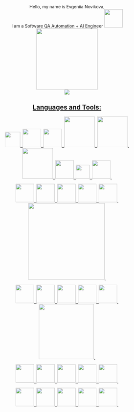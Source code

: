 <div align="center">Hello, my name is Evgeniia Novikova, <br> I am a Software QA Automation + AI Engineer <img src="https://media0.giphy.com/media/v1.Y2lkPTc5MGI3NjExajRteWEzY2cyY3JyY3JrOW03Z29temNhazA4NGlsMXlsbmptMnVzMiZlcD12MV9pbnRlcm5hbF9naWZfYnlfaWQmY3Q9cw/fGmmfwQtCyHvwzhlyj/giphy.gif" width="60"><br>
<a href='https://www.linkedin.com/in/novikova-evgeniia/'>
  <img src='https://logos-download.com/wp-content/uploads/2016/03/LinkedIn_Logo_2019-2048x512.png' width='200'
</a><br>
  <img src='https://miro.medium.com/v2/resize:fit:700/1*V7lmKNExHMHi0y87wVJoPg.jpeg'
</div>


  
## Languages and Tools: 
<img src="https://upload.wikimedia.org/wikipedia/commons/thumb/c/c3/Python-logo-notext.svg/800px-Python-logo-notext.svg.png" width='50'>&nbsp;
<img src="https://static.vecteezy.com/system/resources/previews/027/127/463/non_2x/javascript-logo-javascript-icon-transparent-free-png.png" width='60'>&nbsp;
<img src="https://upload.wikimedia.org/wikipedia/commons/thumb/6/61/HTML5_logo_and_wordmark.svg/1024px-HTML5_logo_and_wordmark.svg.png" width='60'>&nbsp;
<img src='https://upload.wikimedia.org/wikipedia/commons/8/87/Sql_data_base_with_logo.png' width='100'>&nbsp;
<img src='https://upload.wikimedia.org/wikipedia/commons/0/0a/MySQL_textlogo.svg' width='100'>&nbsp;
<img src='https://media.licdn.com/dms/image/v2/D4D12AQEc4YLRNTSGrw/article-cover_image-shrink_600_2000/article-cover_image-shrink_600_2000/0/1689011619106?e=2147483647&v=beta&t=gvuz_3wbeN0tFJ0rmk_3zaHWR3oPe0H3dSCxngu8kNM' width='100'>&nbsp;
<img src='https://cdn.iconscout.com/icon/free/png-256/free-xml-file-icon-download-in-svg-png-gif-formats--document-doc-pack-files-folders-icons-1950399.png?f=webp&w=256' width='60'>&nbsp;
<img src="https://upload.wikimedia.org/wikipedia/commons/thumb/3/3d/CSS.3.svg/428px-CSS.3.svg.png?20160504153216" width='45'>&nbsp;
<img src="https://cdn-icons-png.flaticon.com/512/136/136443.png" width='60'>&nbsp;<br>

<img src="https://www.ambient-it.net/wp-content/uploads/2019/07/Logo-Selenium-200x175.jpg" width='60'>&nbsp;
<img src="https://static-00.iconduck.com/assets.00/postman-icon-2048x2048-dsydvxav.png" width='60'>&nbsp;
<img src="https://static-00.iconduck.com/assets.00/swagger-icon-2048x2048-563qbzey.png" width='60'>&nbsp;
<img src="https://www.jose-aguilar.com/blog/wp-content/uploads/2015/09/gtmetrix.png" width='60'>&nbsp;
<img src="https://www.assistancy.be/wp-content/uploads/2020/05/lighthouse-logo.png?x89733" width='60'>&nbsp;
<img src="https://browserstack.wpenginepowered.com/wp-content/themes/browserstack/img/bstack-logo-global.svg" width='250'>&nbsp;<br>

<img src="https://its.unc.edu/wp-content/uploads/sites/337/2023/12/Microsoft_365_Copilot_Icon.png" width='60'>&nbsp;
<img src="https://miro.medium.com/v2/0*uUCqQeGZhXIAg6r2" width='60'>&nbsp;
<img src="https://registry.npmmirror.com/@lobehub/icons-static-png/1.13.0/files/dark/claude-color.png" width='60'>&nbsp;
<img src="https://play-lh.googleusercontent.com/Z_fquqqNzAd8FkpSjlnURnMtmLh8HRf_h_kIwhs0NbXKpO4WZ_fyZfi0f5yQsNmRL_lP=w240-h480-rw" width='60'>&nbsp;
<img src="https://www.socialmediadissect.com/wp-content/uploads/2024/06/Website-covers-3-2.png" width='60'>&nbsp;
<img src="https://victorycto.com/wp-content/uploads/2023/12/x-grok.png" width='180'>&nbsp;<br>

<img src="https://logonoid.com/images/pycharm-logo.png" width='60'>&nbsp;
<img src="https://brandslogos.com/wp-content/uploads/images/large/webstorm-icon-logo.png" width='60'>&nbsp;
<img src="https://cdn.icon-icons.com/icons2/1381/PNG/512/sublimetext_94866.png" width='60'>&nbsp;
<img src="https://static-00.iconduck.com/assets.00/chrome-devtools-icon-512x512-3u5pqmy9.png" width='60'>&nbsp;
<img src="https://images.freeimages.com/fic/images/icons/2561/1st_mx_is_4c/256/notepad.png" width='60'>&nbsp;<br>

<img src="https://www.liblogo.com/img-logo/go307g947-google-chrome-logo-google-chrome-new-logo-free-icon-of-google-new-logos.png" width='60'>&nbsp;
<img src="https://toppng.com/uploads/preview/apple-safari-logo-11549680208swuyqxp97v.png" width='60'>&nbsp;
<img src="https://pluspng.com/img-png/mozilla-firefox-logo-png-firefox-png-images-free-img-691x691.png" width='60'>&nbsp;
<img src="https://www.liblogo.com/img-logo/mi303e822-microsoft-edge-logo-edge-browser-logo-free-icon-of-browsers-logos.png" width='60'>&nbsp;
<img src="https://www.liblogo.com/img-logo/op221f6b0-opera-logo-file-opera-2015-icon-svg-wikimedia-commons.png" width='60'>&nbsp;
